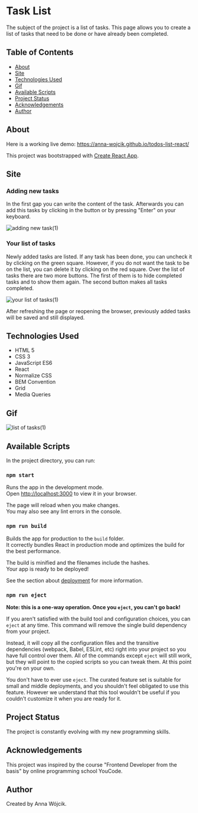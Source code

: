 # Task List
The subject of the project is a list of tasks. This page allows you to create a list of tasks that need to be done or have already been completed.

## Table of Contents
* [About](#about)
* [Site](#site)
* [Technologies Used](#technologies-used)
* [Gif](#gif)
* [Available Scripts](#available-scripts)
* [Project Status](#project-status)
* [Acknowledgements](#acknowledgements)
* [Author](#author)

## About
Here is a working live demo: https://anna-wojcik.github.io/todos-list-react/

This project was bootstrapped with [Create React App](https://github.com/facebook/create-react-app).

## Site

### Adding new tasks
In the first gap you can write the content of the task. Afterwards you can add this tasks by clicking in the button or by pressing "Enter" on your keyboard.

![adding new task(1)](https://github.com/anna-wojcik/List-of-tasks/assets/139044927/00765f96-6038-4685-947b-6c35094a9530)

### Your list of tasks
Newly added tasks are listed. If any task has been done, you can uncheck it by clicking on the green square. However, if you do not want the task to be on the list, you can delete it by clicking on the red square. Over the list of tasks there are two more buttons. The first of them is to hide completed tasks and to show them again. The second button makes all tasks completed.
 
![your list of tasks(1)](https://github.com/anna-wojcik/List-of-tasks/assets/139044927/47878029-5d49-426c-8b27-4e0d1904358b)

After refreshing the page or reopening the browser, previously added tasks will be saved and still displayed.

## Technologies Used
- HTML 5
- CSS 3
- JavaScript ES6
- React
- Normalize CSS
- BEM Convention
- Grid
- Media Queries

## Gif
![list of tasks(1)](https://github.com/anna-wojcik/List-of-tasks/assets/139044927/3a6fbedd-8275-4d64-baec-43652d3116cb)

## Available Scripts

In the project directory, you can run:

### `npm start`

Runs the app in the development mode.\
Open [http://localhost:3000](http://localhost:3000) to view it in your browser.

The page will reload when you make changes.\
You may also see any lint errors in the console.

### `npm run build`

Builds the app for production to the `build` folder.\
It correctly bundles React in production mode and optimizes the build for the best performance.

The build is minified and the filenames include the hashes.\
Your app is ready to be deployed!

See the section about [deployment](https://facebook.github.io/create-react-app/docs/deployment) for more information.

### `npm run eject`

**Note: this is a one-way operation. Once you `eject`, you can't go back!**

If you aren't satisfied with the build tool and configuration choices, you can `eject` at any time. This command will remove the single build dependency from your project.

Instead, it will copy all the configuration files and the transitive dependencies (webpack, Babel, ESLint, etc) right into your project so you have full control over them. All of the commands except `eject` will still work, but they will point to the copied scripts so you can tweak them. At this point you're on your own.

You don't have to ever use `eject`. The curated feature set is suitable for small and middle deployments, and you shouldn't feel obligated to use this feature. However we understand that this tool wouldn't be useful if you couldn't customize it when you are ready for it.
## Project Status
The project is constantly evolving with my new programming skills.

## Acknowledgements
This project was inspired by the course "Frontend Developer from the basis" by online programming school YouCode. 

## Author
Created by Anna Wójcik.
